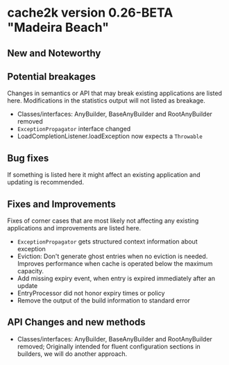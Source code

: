 # cache2k version 0.26-BETA "Madeira Beach"

## New and Noteworthy


## Potential breakages

Changes in semantics or API that may break existing applications are listed here. 
Modifications in the statistics output will not listed as breakage.

  * Classes/interfaces: AnyBuilder, BaseAnyBuilder and RootAnyBuilder removed
  * `ExceptionPropagator` interface changed
  * LoadCompletionListener.loadException now expects a `Throwable`

## Bug fixes

If something is listed here it might affect an existing application and updating is recommended.

## Fixes and Improvements

Fixes of corner cases that are most likely not affecting any existing applications and improvements are listed here.

  * `ExceptionPropagator` gets structured context information about exception
  * Eviction: Don't generate ghost entries when no eviction is needed. Improves performance when cache is operated 
    below the maximum capacity.
  * Add missing expiry event, when entry is expired immediately after an update  
  * EntryProcessor did not honor expiry times or policy
  * Remove the output of the build information to standard error
 
## API Changes and new methods

  * Classes/interfaces: AnyBuilder, BaseAnyBuilder and RootAnyBuilder removed; Originally intended for fluent 
    configuration sections in builders, we will do another approach.
